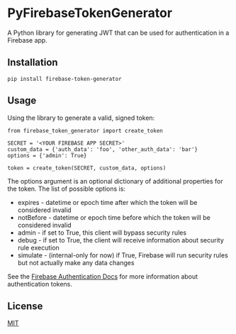 # PyFirebaseTokenGenerator

A Python library for generating JWT that can be used for authentication in a Firebase app.

## Installation

    pip install firebase-token-generator

## Usage

Using the library to generate a valid, signed token:

    from firebase_token_generator import create_token

    SECRET = '<YOUR FIREBASE APP SECRET>'
    custom_data = {'auth_data': 'foo', 'other_auth_data': 'bar'}
    options = {'admin': True}

    token = create_token(SECRET, custom_data, options)

The options argument is an optional dictionary of additional properties for the token. The list of possible options is:

* expires - datetime or epoch time after which the token will be considered invalid
* notBefore - datetime or epoch time before which the token will be considered invalid
* admin - if set to True, this client will bypass security rules
* debug - if set to True, the client will receive information about security rule execution
* simulate - (internal-only for now) if True, Firebase will run security rules but not actually make any data changes

See the [Firebase Authentication Docs](https://www.firebase.com/docs/security/authentication.html) for more information about authentication tokens.

License
-------
[MIT](http://firebase.mit-license.org)
